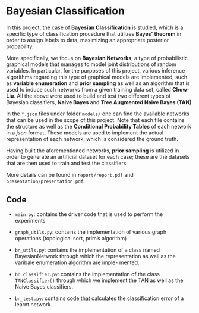 # Bayesian Classification
In this project, the case of **Bayesian Classification** is studied, which is a
specific type of classification procedure that utilizes **Bayes' theorem** in
order to assign labels to data, maximizing an appropriate posterior probability.

More specifically, we focus on **Bayesian Networks**, a type of probabilistic
graphical models that manages to model joint distributions of random variables. In particular, for the purposes
of this project, various inference algorithms regarding this type of graphical models are
implemented, such as **variable enumeration** and **prior sampling** as well as an 
algorithm that is used to induce such networks from a given training data set, called
**Chow-Liu**. All the above were used to build and test two different types of
Bayesian classifiers, **Naive Bayes** and **Tree Augmented Naive Bayes (TAN)**.

<!-- The structure of the two networks that are used in this project can be seen below.

![alt ](report/figs/alarm_network.png)


![alt text](report/figs/medical_network.png) -->


In the ```*.json``` files under folder ```models/``` one can find the available networks that
can be used in the scope of this project. Note that each file contains the structure
as well as the **Conditional Probability Tables** of each network in a *json* format. These models are
used to implement the actual representation of each network, which is considered the ground truth.

Having built the aforementioned networks, **prior sampling** is  utilized in order to generate
an artificial dataset for each case; these are the datasets that are then used to train and
test the classifiers.

More details can be found in ```report/report.pdf``` and ```presentation/presentation.pdf```.

## Code
* ``main.py``: contains the driver code that is used to perform the experiments
  
* ``graph_utils.py``: contains the implementation of various graph operations (topological
sort, prim’s algorithm)
  
* ``bn_utils.py``: contains the implementation of a class named BayesianNetwork through
which the representation as well as the varibale enumeration algorithm are imple-
mented.

* ``bn_classifier.py``: contains the implementation of the class ``TANClassifier()`` through
which we implement the TAN as well as the Naive Bayes classifiers.
  
* ``bn_test.py``: contains code that calculates the classification error of a learnt network.
